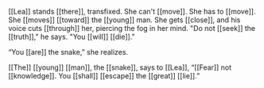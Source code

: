 [[Lea]] stands [[there]], transfixed. She can't [[move]]. She has to [[move]]. She [[moves]] [[toward]] the [[young]] man. She gets [[close]], and his voice cuts [[through]] her, piercing the fog in her mind. "Do not [[seek]] the [[truth]]," he says. "You [[will]] [[die]]."

“You [[are]] the snake,” she realizes.

[[The]] [[young]] [[man]], the [[snake]], says to [[Lea]], “[[Fear]] not [[knowledge]]. You [[shall]] [[escape]] the [[great]] [[lie]].”